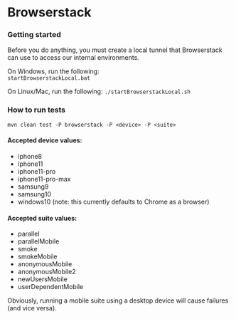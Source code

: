 # Browserstack
### Getting started

Before you do anything, you must create a local tunnel that Browserstack can use to access our internal environments.

On Windows, run the following:  
````startBrowserstackLocal.bat````

On Linux/Mac, run the following:
````./startBrowserstackLocal.sh````

### How to run tests
``mvn clean test -P browserstack -P <device> -P <suite>``

#### Accepted device values:
* iphone8
* iphone11
* iphone11-pro
* iphone11-pro-max
* samsung9
* samsung10
* windows10 (note: this currently defaults to Chrome as a browser)


#### Accepted suite values:
* parallel
* parallelMobile
* smoke
* smokeMobile
* anonymousMobile
* anonymousMobile2
* newUsersMobile
* userDependentMobile

Obviously, running a mobile suite using a desktop device will cause failures (and vice versa).